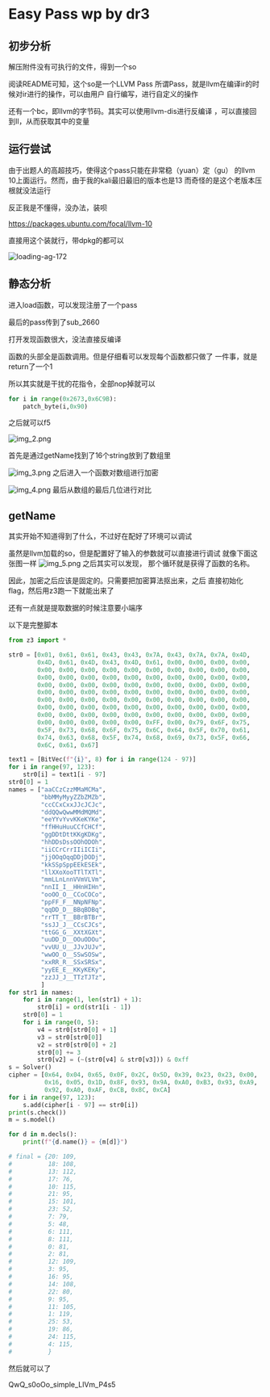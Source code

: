 # Easy Pass wp by dr3

## 初步分析

解压附件没有可执行的文件，得到一个so

阅读README可知，这个so是一个LLVM Pass
所谓Pass，就是llvm在编译ir的时候对ir进行的操作，可以由用户
自行编写，进行自定义的操作

还有一个bc，即llvm的字节码。其实可以使用llvm-dis进行反编译
，可以直接回到ll，从而获取其中的变量

## 运行尝试

由于出题人的高超技巧，使得这个pass只能在非常稳（yuan）定（gu）
的llvm 10上面运行。然而，由于我的kali最旧最旧的版本也是13
而奇怪的是这个老版本压根就没法运行

反正我是不懂得，没办法，装呗

https://packages.ubuntu.com/focal/llvm-10

直接用这个装就行，带dpkg的都可以

![loading-ag-172](assets/img_1.png)

## 静态分析

进入load函数，可以发现注册了一个pass

最后的pass传到了sub_2660

打开发现函数很大，没法直接反编译

函数的头部全是函数调用。但是仔细看可以发现每个函数都只做了
一件事，就是return了一个1

所以其实就是干扰的花指令，全部nop掉就可以

```python
for i in range(0x2673,0x6C9B):
    patch_byte(i,0x90)
```

之后就可以f5

![img_2.png](assets/img_2.png)

首先是通过getName找到了16个string放到了数组里

![img_3.png](assets/img_3.png)
之后进入一个函数对数组进行加密

![img_4.png](assets/img_4.png)
最后从数组的最后几位进行对比

## getName

其实开始不知道得到了什么，不过好在配好了环境可以调试

虽然是llvm加载的so，但是配置好了输入的参数就可以直接进行调试
就像下面这张图一样
![img_5.png](assets/img_5.png)
之后其实可以发现，
那个循环就是获得了函数的名称。

因此，加密之后应该是固定的。只需要把加密算法抠出来，之后
直接初始化flag，然后用z3跑一下就能出来了

还有一点就是提取数据的时候注意要小端序

以下是完整脚本

```python
from z3 import *

str0 = [0x01, 0x61, 0x61, 0x43, 0x43, 0x7A, 0x43, 0x7A, 0x7A, 0x4D,
        0x4D, 0x61, 0x4D, 0x43, 0x4D, 0x61, 0x00, 0x00, 0x00, 0x00,
        0x00, 0x00, 0x00, 0x00, 0x00, 0x00, 0x00, 0x00, 0x00, 0x00,
        0x00, 0x00, 0x00, 0x00, 0x00, 0x00, 0x00, 0x00, 0x00, 0x00,
        0x00, 0x00, 0x00, 0x00, 0x00, 0x00, 0x00, 0x00, 0x00, 0x00,
        0x00, 0x00, 0x00, 0x00, 0x00, 0x00, 0x00, 0x00, 0x00, 0x00,
        0x00, 0x00, 0x00, 0x00, 0x00, 0x00, 0x00, 0x00, 0x00, 0x00,
        0x00, 0x00, 0x00, 0x00, 0x00, 0x00, 0x00, 0x00, 0x00, 0x00,
        0x00, 0x00, 0x00, 0x00, 0x00, 0x00, 0x00, 0x00, 0x00, 0x00,
        0x00, 0x00, 0x00, 0x00, 0x00, 0xFF, 0x00, 0x79, 0x6F, 0x75,
        0x5F, 0x73, 0x68, 0x6F, 0x75, 0x6C, 0x64, 0x5F, 0x70, 0x61,
        0x74, 0x63, 0x68, 0x5F, 0x74, 0x68, 0x69, 0x73, 0x5F, 0x66,
        0x6C, 0x61, 0x67]

text1 = [BitVec(f"{i}", 8) for i in range(124 - 97)]
for i in range(97, 123):
    str0[i] = text1[i - 97]
str0[0] = 1
names = ["aaCCzCzzMMaMCMa",
         "bbMMyMyyZZbZMZb",
         "ccCCxCxxJJcJCJc",
         "ddQQwQwwMMdMQMd",
         "eeYYvYvvKKeKYKe",
         "ffHHuHuuCCfCHCf",
         "ggDDtDttKKgKDKg",
         "hhDDsDssOOhODOh",
         "iiCCrCrrIIiICIi",
         "jjOOqOqqDDjDODj",
         "kkSSpSppEEkESEk",
         "llXXoXooTTlTXTl",
         "mmLLnLnnVVmVLVm",
         "nnII_I__HHnHIHn",
         "ooOO_O__CCoCOCo",
         "ppFF_F__NNpNFNp",
         "qqDD_D__BBqBDBq",
         "rrTT_T__BBrBTBr",
         "ssJJ_J__CCsCJCs",
         "ttGG_G__XXtXGXt",
         "uuDD_D__OOuODOu",
         "vvUU_U__JJvJUJv",
         "wwOO_O__SSwSOSw",
         "xxRR_R__SSxSRSx",
         "yyEE_E__KKyKEKy",
         "zzJJ_J__TTzTJTz",
         ]
for str1 in names:
    for i in range(1, len(str1) + 1):
        str0[i] = ord(str1[i - 1])
    str0[0] = 1
    for i in range(0, 5):
        v4 = str0[str0[0] + 1]
        v3 = str0[str0[0]]
        v2 = str0[str0[0] + 2]
        str0[0] += 3
        str0[v2] = (~(str0[v4] & str0[v3])) & 0xff
s = Solver()
cipher = [0x64, 0x04, 0x65, 0x0F, 0x2C, 0x5D, 0x39, 0x23, 0x23, 0x00,
          0x16, 0x05, 0x1D, 0x8F, 0x93, 0x9A, 0xA0, 0xB3, 0x93, 0xA9,
          0x92, 0xA0, 0xAF, 0xCB, 0x8C, 0xCA]
for i in range(97, 123):
    s.add(cipher[i - 97] == str0[i])
print(s.check())
m = s.model()

for d in m.decls():
    print(f"{d.name()} = {m[d]}")

# final = {20: 109,
#          18: 108,
#          13: 112,
#          17: 76,
#          10: 115,
#          21: 95,
#          15: 101,
#          23: 52,
#          7: 79,
#          5: 48,
#          6: 111,
#          8: 111,
#          0: 81,
#          2: 81,
#          12: 109,
#          3: 95,
#          16: 95,
#          14: 108,
#          22: 80,
#          9: 95,
#          11: 105,
#          1: 119,
#          25: 53,
#          19: 86,
#          24: 115,
#          4: 115,
#          }

```

然后就可以了

QwQ_s0oOo_simple_LlVm_P4s5